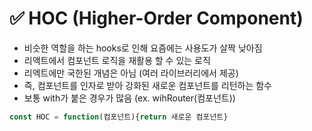 # ✅ HOC (Higher-Order Component)

* 비슷한 역할을 하는 hooks로 인해 요즘에는 사용도가 살짝 낮아짐  
* 리액트에서 컴포넌트 로직을 재활용 할 수 있는 로직  
* 리엑트에만 국한된 개념은 아님 (여러 라이브러리에서 제공)
* 즉, 컴포넌트를 인자로 받아 강화된 새로운 컴포넌트를 리턴하는 함수
* 보통 with가 붙은 경우가 많음 (ex. wihRouter(컴포넌트))

```js
const HOC = function(컴포넌트){return 새로운 컴포넌트}
```
